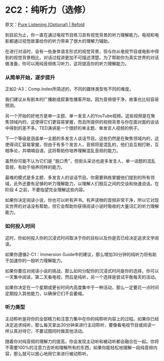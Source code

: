 # 2C2：纯听力（选修）

原文：[Pure Listening (Optional) | Refold](https://refold.la/roadmap/stage-2/c/pure-listening)

到目前为止，你一直在通过电视节目练习具有视觉背景的听力理解能力。电视和电影都通过视觉故事给你的听力带来了很大的理解力辅助。

在进行对话时，会有一些身体语言形式的视觉背景，但与你从电视节目或电影中得到的视觉背景相比，对话过程讲更加不可描述清楚。为了帮助你为真实世界的对话做准备，你可以用纯音频练习听力，这将提高你的听力理解能力。

### 从简单开始，逐步提升

正如2-A3：Comp.Index所简述的，不同的媒体类型有不同的难度。

我们建议从有剧本的广播剧或叙事性播客开始，因为音频很干净，故事也比较容易预测。

另一个开始的好地方是单一主题、单一发言人的YouTube视频。这些视频是在聚焦领域内的，这使得它们更容易掌握，而且所提供的视频背景与你在面对面的谈话中得到的差不多。TED演讲是一个很好的单主题、单发言人视频的例子。

下一个等级是涵盖单一主题的多发言人谈话节目。这些仍然是在聚焦领域内的，这使得词汇容易掌握，但由于有多个发言人，音频将是混乱的，他们会互相打断，互相争论，并喃喃自语，这将帮助你培养理解混乱音频的能力。

虽然你可能不认为它们是 "脱口秀"，但街头采访也是多发言人、单一话题的混乱音频，有助于培养同样的能力。

最难的模式是多主题、多发言人的谈话节目。你需要熟练掌握他们提到的所有领域，此外还要有足够的听力理解能力，以理解人们相互之间的交谈和快速说话。在阶段 4 之前，不要指望完全理解这些内容。

如果你决定阅读小说，你也可以听有声书。有声读物的音频非常干净，所以它对现实世界的对话没有帮助，但它会帮助你获得阅读小说时吸收的大量词汇的听力理解能力。

### 如何投入时间

这时，你如何投入你的沉浸式时间取决于你的目标以及你是否已经决定追求文学阅读。

如果你遵循2-C1：Immersion Guide中的建议，那么增加30分钟的纯听力将有助于加速你的一般听力理解能力。

如果你要应对阅读小说的挑战，那么如何分配你的沉浸式时间是你的选择，你可以一天集中阅读，第二天看电视，然后是纯听，另一个选择是尝试平衡每天的活动。

如果你决定在一个星期或更长时间内高度集中于一种活动，那么一定要花一点时间定期投入其他能力，以确保它们不会萎缩。

### 听力类型

主动聆听是将你的全部精力和注意力集中在你的纯聆听内容上的过程。如果你已经决定追求纯听，那么每天拿出30分钟来进行主动聆听，要像看电视节目或阅读一样认真对待它，不要试图同时做其他活动。

随着你对纯音频的理解力的提高，你会发现主动听和被动听都会融合在一起。你将不需要100%的注意力去听和理解所有的东西，如果你能轻松地理解一段纯音频内容，那么就可以放心地用它来进行被动聆听。